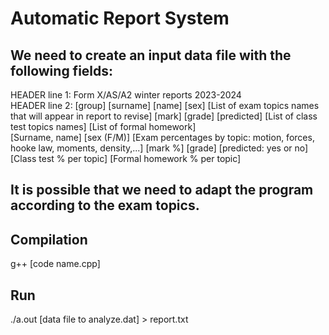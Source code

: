 # Automatic Report System
## We need to create an input data file with the following fields:
HEADER line 1: Form X/AS/A2 winter reports 2023-2024\
HEADER line 2: [group] [surname] [name]	[sex]	[List of exam topics names that will appear in report to revise]	[mark]	[grade]	[predicted] [List of class test topics names] [List of formal homework]\
[Surname, name] [sex (F/M)] [Exam percentages by topic: motion, forces, hooke law, moments, density,...] [mark %] [grade] [predicted: yes or no] [Class test % per topic] [Formal homework % per topic]
## It is possible that we need to adapt the program according to the exam topics.
## Compilation
g++ [code name.cpp]
## Run
./a.out [data file to analyze.dat] > report.txt
